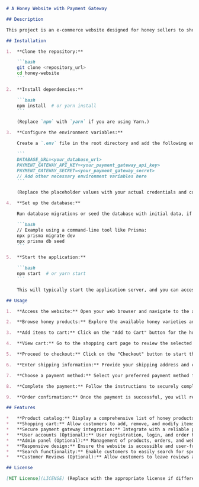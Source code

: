 ```markdown
# A Honey Website with Payment Gateway

## Description

This project is an e-commerce website designed for honey sellers to showcase and sell their products online. It integrates a payment gateway to facilitate secure online transactions. Customers can browse available honey varieties, add them to their cart, and complete their purchase using various payment methods.

## Installation

1.  **Clone the repository:**

    ```bash
    git clone <repository_url>
    cd honey-website
    ```

2.  **Install dependencies:**

    ```bash
    npm install  # or yarn install
    ```

    (Replace `npm` with `yarn` if you are using Yarn.)

3.  **Configure the environment variables:**

    Create a `.env` file in the root directory and add the following environment variables:

    ```
    DATABASE_URL=<your_database_url>
    PAYMENT_GATEWAY_API_KEY=<your_payment_gateway_api_key>
    PAYMENT_GATEWAY_SECRET=<your_payment_gateway_secret>
    // Add other necessary environment variables here
    ```

    (Replace the placeholder values with your actual credentials and configurations.)

4.  **Set up the database:**

    Run database migrations or seed the database with initial data, if necessary. Refer to your database documentation for specific instructions.

    ```bash
    // Example using a command-line tool like Prisma:
    npx prisma migrate dev
    npx prisma db seed
    ```

5.  **Start the application:**

    ```bash
    npm start  # or yarn start
    ```

    This will typically start the application server, and you can access the website in your browser at `http://localhost:<port>` (replace `<port>` with the actual port number).

## Usage

1.  **Access the website:** Open your web browser and navigate to the address where the application is running (e.g., `http://localhost:3000`).

2.  **Browse honey products:** Explore the available honey varieties and their descriptions.

3.  **Add items to cart:** Click on the "Add to Cart" button for the honey products you want to purchase.

4.  **View cart:** Go to the shopping cart page to review the selected items.

5.  **Proceed to checkout:** Click on the "Checkout" button to start the checkout process.

6.  **Enter shipping information:** Provide your shipping address and contact details.

7.  **Choose a payment method:** Select your preferred payment method from the available options (e.g., credit card, PayPal).

8.  **Complete the payment:** Follow the instructions to securely complete the payment process through the integrated payment gateway.

9.  **Order confirmation:** Once the payment is successful, you will receive an order confirmation message.

## Features

*   **Product catalog:** Display a comprehensive list of honey products with details such as description, price, and images.
*   **Shopping cart:** Allow customers to add, remove, and modify items in their shopping cart.
*   **Secure payment gateway integration:** Integrate with a reliable payment gateway to securely process online payments.
*   **User accounts (Optional):** User registration, login, and order history.
*   **Admin panel (Optional):** Management of products, orders, and website content.
*   **Responsive design:** Ensure the website is accessible and user-friendly on various devices (desktops, tablets, and smartphones).
*   **Search functionality:** Enable customers to easily search for specific honey products.
*   **Customer Reviews (Optional):** Allow customers to leave reviews and ratings for products.

## License

[MIT License](LICENSE) (Replace with the appropriate license if different)
```